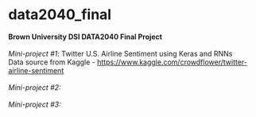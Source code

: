# data2040_final
<b>Brown University DSI DATA2040 Final Project </b> <br> 
<br>
  <i>Mini-project #1</i>: Twitter U.S. Airline Sentiment using Keras and RNNs
  <br>Data source from Kaggle - https://www.kaggle.com/crowdflower/twitter-airline-sentiment
<br>
<br>
  <i>Mini-project #2:</i>
<br>
<br>
  <i>Mini-project #3:</i>
